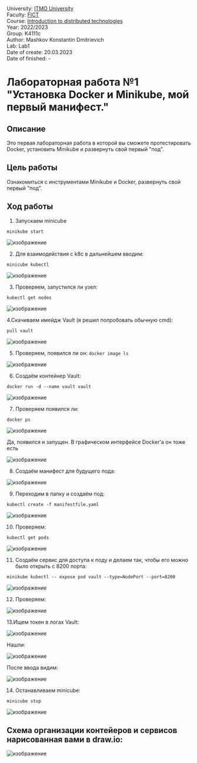 University: [ITMO University](https://itmo.ru/ru/)  
Faculty: [FICT](https://fict.itmo.ru)  
Course: [Introduction to distributed technologies](https://github.com/itmo-ict-faculty/introduction-to-distributed-technologies)  
Year: 2022/2023  
Group: K4111c  
Author: Mashkov Konstantin Dmitrievich  
Lab: Lab1  
Date of create: 20.03.2023  
Date of finished: -

# Лабораторная работа №1 "Установка Docker и Minikube, мой первый манифест."

## Описание
Это первая лабораторная работа в которой вы сможете протестировать Docker, установить Minikube и развернуть свой первый "под".

## Цель работы
Ознакомиться с инструментами Minikube и Docker, развернуть свой первый "под".

## Ход работы

1. Запускаем minicube

  `minikube start`

 ![изображение](https://user-images.githubusercontent.com/90138874/229286956-fb26f480-8ccf-4afc-9434-aa98d2a3d8ff.png)

2. Для взаимодействия с k8c в дальнейшем вводим:

`minicube kubectl`

![изображение](https://user-images.githubusercontent.com/90138874/229286975-4ef6a84b-200e-4d07-ae84-6fa8d5ebd540.png)

 
3. Проверяем, запустился ли узел:

`kubectl get nodes`
 
 ![изображение](https://user-images.githubusercontent.com/90138874/229287001-2cf51ffa-9891-43a5-8d9f-c83f17e46060.png)


4.Скачиваем имейдж Vault (я решил попробовать обычную cmd):

`pull vault`

![изображение](https://user-images.githubusercontent.com/90138874/229287009-5c516bef-09fa-4aa1-ae4a-141fc59afbce.png)

 
5. Проверяем, появился ли он:
`docker image ls`

![изображение](https://user-images.githubusercontent.com/90138874/229287021-2c4ba799-3e36-4844-82b7-739a39b480d2.png)

 
6. Создаём контейнер Vault:

`docker run -d --name vault vault`

![изображение](https://user-images.githubusercontent.com/90138874/229287025-7b360cc3-514b-4825-af66-40f3ee627018.png)

 
7. Проверяем появился ли:

`docker ps`

![изображение](https://user-images.githubusercontent.com/90138874/229287033-3b8a4f5a-2039-45bb-9695-154dcc0ecfaa.png)

 
Да, появился и запущен. В графическом интерфейсе Docker’а он тоже есть

![изображение](https://user-images.githubusercontent.com/90138874/229287043-f7fd58e8-2bcd-48b3-a5b7-d9ffcc04faa5.png)

 
8. Создаём манифест для будущего пода:

![изображение](https://user-images.githubusercontent.com/90138874/229287046-958f1814-1a3d-42f6-ad25-966f08d12b19.png)

 
9. Переходим в папку и создаём под:

`kubectl create -f manifestfile.yaml`

![изображение](https://user-images.githubusercontent.com/90138874/229287049-2a7cf626-1230-4a6b-bd6e-8598b173cdc8.png)

 
10. Проверяем:

`kubectl get pods`

![изображение](https://user-images.githubusercontent.com/90138874/229287051-a6a92d83-54fe-45a9-9a83-a8e55969e6b8.png)

 
11. Создаём сервис для доступа к поду и делаем так, чтобы его можно было открыть с 8200 порта:

`minikube kubectl -- expose pod vault --type=NodePort --port=8200`

![изображение](https://user-images.githubusercontent.com/90138874/229287059-0134781f-6f25-43a4-bfb3-98a3dcfb45e9.png)

 
12. Проверяем:

![изображение](https://user-images.githubusercontent.com/90138874/229287063-68f65c1b-6bf3-43a0-a769-93548bcb141b.png)

 
13.Ищем токен в логах Vault:

![изображение](https://user-images.githubusercontent.com/90138874/229287067-4e4ddd3f-0541-433c-bc29-210cd48c48ac.png)

 
Нашли: 

![изображение](https://user-images.githubusercontent.com/90138874/229287073-34a17745-8028-4788-afa4-15714e40d493.png)

После ввода видим:

![изображение](https://user-images.githubusercontent.com/90138874/229287079-788b32ca-b774-48e5-b348-a84ddd1558df.png)

 
14. Останавливаем minicube:

`minicube stop`

![изображение](https://user-images.githubusercontent.com/90138874/229287090-4edb3d78-267b-4117-94fe-71e5767da58c.png)



 
## Схема организации контейеров и сервисов нарисованная вами в draw.io:

![изображение](https://user-images.githubusercontent.com/90138874/229287097-109d932b-496e-4949-a571-a5662316ed14.png)

 

